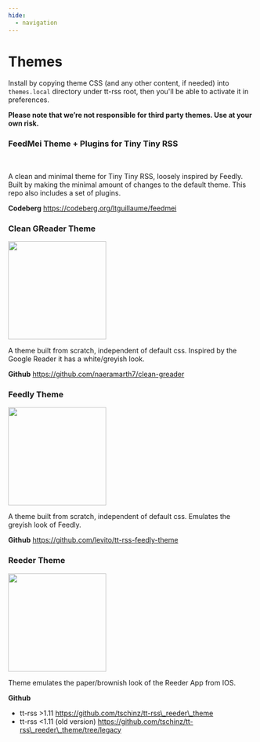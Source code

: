 ```yaml
---
hide:
  - navigation
---
```


# Themes

Install by copying theme CSS (and any other content, if needed) into ``themes.local`` directory under tt-rss root, then you'll be able to activate it in preferences.

**Please note that we’re not responsible for third party themes. Use at your own risk.**

### FeedMei Theme + Plugins for Tiny Tiny RSS

<img src="https://codeberg.org/ltguillaume/feedmei/media/branch/main/SCREENSHOT.png" alt="">
<img src="https://codeberg.org/ltguillaume/feedmei/media/branch/main/SCREENSHOT2.png" alt="">

A clean and minimal theme for Tiny Tiny RSS, loosely inspired by Feedly. Built by making the minimal amount of changes to the default theme. This repo also includes a set of plugins.

**Codeberg** https://codeberg.org/ltguillaume/feedmei

### Clean GReader Theme

<img src="https://raw.github.com/naeramarth7/clean-greader/master/img/preview.png" alt="" style="width: 200px;"/>

A theme built from scratch, independent of default css. Inspired by the
Google Reader it has a white/greyish look.

**Github** https://github.com/naeramarth7/clean-greader

### Feedly Theme

<img src="https://raw.github.com/levito/tt-rss-feedly-theme/master/feedly-screenshots/feedly-expandable.png" alt="" style="width: 200px;"/>

A theme built from scratch, independent of default css. Emulates the greyish look of Feedly.

**Github** https://github.com/levito/tt-rss-feedly-theme

### Reeder Theme

<img src="https://github.com/tschinz/tt-rss_reeder_theme/blob/master/reeder_screenshot/combined_mode_1.png?raw=true" alt="" style="width: 200px;"/>

Theme emulates the paper/brownish look of the Reeder App from IOS.

**Github**

* tt-rss \>1.11 https://github.com/tschinz/tt-rss\_reeder\_theme
* tt-rss \<1.11 (old version) https://github.com/tschinz/tt-rss\_reeder\_theme/tree/legacy
